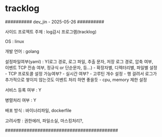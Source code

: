 # tracklog

########## dev_jin - 2025-05-26 ##########

사이드 프로젝트 주제 : log감시 프로그램(tracklog)

OS : linux

개발 언어 : golang

설정파일여부(yaml) : Y(로그 경로, 로그 파일, 추출 문자, 저장 로그 경로, 압축 여부, 이벤트 TCP 전송 여부, 정규식 or 단순문자, 등...)
	- 확장자별, 디렉터리별, 파일별 설정
	- TCP 프로토콜 설정 가능여부?
	- 실시간 여부?
	- 고루틴 개수 설정
	- 행 걸려서 로그가 추가적으로 쌓이지 않는것도 이벤트 처리 하면 좋을듯
	- cpu, memory 제한 설정
 
서비스 등록 여부 : Y

병렬처리 여부 : Y

배포 방식 : 바이너리파일, dockerfile

고려사항 : 권한에러, 파일소실, 마스킹처리?,

##########################################
